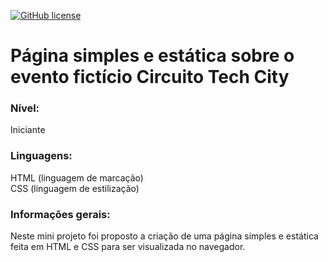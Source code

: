 <a href="https://github.com/tisamira/PageSimples.Html.Css/blob/main/LICENSE"><img alt="GitHub license" src="https://img.shields.io/github/license/tisamira/PageSimples.Html.Css"></a>

# Página simples e estática sobre o evento fictício Circuito Tech City

### Nível:
Iniciante

### Linguagens:
HTML (linguagem de marcação)
<br> CSS (linguagem de estilização)<br>

### Informações gerais:
Neste mini projeto foi proposto a criação de uma página simples e estática feita em HTML e CSS para ser visualizada no navegador.
